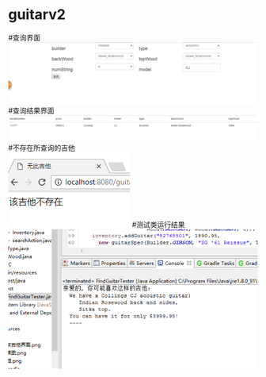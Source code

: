 # guitarv2
#查询界面<br>
![text](https://github.com/LiWei6/guitarv2/blob/master/guitar/查询.png )<br>
#查询结果界面<br>
![text](https://github.com/LiWei6/guitarv2/blob/master/guitar/查询结果.png)<br>
#不存在所查询的吉他<br>
![text](https://github.com/LiWei6/guitarv2/blob/master/guitar/不存在该吉他界面.png)
#测试类运行结果<br>
![text](https://github.com/LiWei6/guitarv2/blob/master/guitar/测试类输出结果.png)
